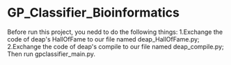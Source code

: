 # GP_Classifier_Bioinformatics
Before run this project, you nedd to do the following things:
  1.Exchange the code of deap's HallOfFame to our file named deap_HallOfFame.py;
  2.Exchange the code of deap's compile to our file named deap_compile.py;
Then run gpclassifier_main.py.
